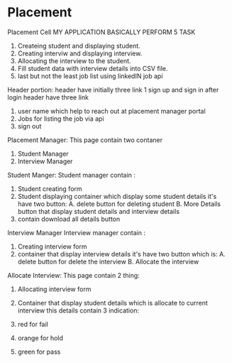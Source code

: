 # Placement
 Placement Cell 
 MY APPLICATION BASICALLY PERFORM 5 TASK
 1. Createing student and displaying student.
 2. Creating interviw and displaying interview.
 3. Allocating the interview to the student.
 4. Fill student data with interview details into CSV file.
 5. last but not the least job list using linkedIN job api

 Header portion:
 header have initially three link 1 sign up and sign in
 after login header have three link 
 1. user name which help to reach out at placement manager portal 
 2. Jobs for listing the job via api
 3. sign out

 Placement Manager:
 This page contain two contaner
 1. Student Manager
 2. Interview Manager

 Student Manger:
 Student manager contain :
 1. Student creating form
 2. Student displaying container which display some student details it's have two button:
 A. delete button for deleting student 
 B. More Details button that display student details and interview details
3. contain download all details button

Interview Manager
Interview manager contain :
1. Creating interview form
2. container that display interview details 
it's have two button which is:
A. delete button for delete the interview
B. Allocate the interview

Allocate Interview:
This page contain 2 thing:
1. Allocating interview form
2. Container that display student details which is allocate to current interview
this details contain 3 indication:

1. red for fail
2. orange for hold
3. green for pass






